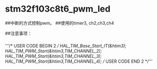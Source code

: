 # stm32f103c8t6_pwm_led

##中断的方式控制pwm。
##使用的timer3, ch2,ch3,ch4


##注意事项：
###  
'''/* USER CODE BEGIN 2 */
HAL_TIM_Base_Start_IT(&htim3);
HAL_TIM_PWM_Start(&htim3,TIM_CHANNEL_2);
HAL_TIM_PWM_Start(&htim3,TIM_CHANNEL_3);
HAL_TIM_PWM_Start(&htim3,TIM_CHANNEL_4);
  /* USER CODE END 2 */'''
